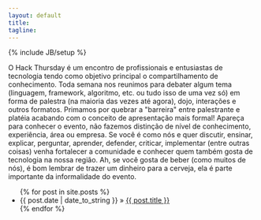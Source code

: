 ```yaml
---
layout: default
title:
tagline: 
---
```

{% include JB/setup %}
<article>
	<p>
		O Hack Thursday é um encontro de profissionais e entusiastas de tecnologia tendo como objetivo principal o compartilhamento de conhecimento. 
		Toda semana nos reunimos para debater algum tema (linguagem, framework, algoritmo, etc. ou tudo isso de uma vez só) em forma de palestra (na maioria das vezes até agora), dojo, interações e outros formatos.
		Primamos por quebrar a "barreira" entre palestrante e platéia acabando com o conceito de apresentação mais formal!
		Apareça para conhecer o evento, não fazemos distinção de nível de conhecimento, experiência, área ou empresa. 
		Se você é como nós e quer discutir, ensinar, explicar, perguntar, aprender, defender, criticar, implementar (entre outras coisas) venha fortalecer a comunidade e conhecer quem também gosta de tecnologia na nossa região. Ah, se você gosta de beber (como muitos de nós), é bom lembrar de trazer um dinheiro para a cerveja, ela é parte importante da informalidade do evento.
	</p>

<ul class="posts">
  {% for post in site.posts %}
    <li><span>{{ post.date | date_to_string }}</span> &raquo; <a href="{{ BASE_PATH }}{{ post.url }}">{{ post.title }}</a></li>
  {% endfor %}
</ul>
</article>